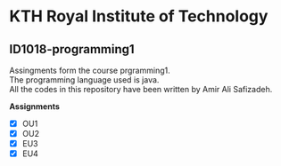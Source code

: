 # KTH Royal Institute of Technology
## ID1018-programming1
Assingments form the course prgramming1.   
The programming language used is java.  
All the codes in this repository have been written by Amir Ali Safizadeh.  

**Assignments**
- [X] OU1
- [X] OU2
- [X] EU3
- [X] EU4
